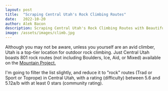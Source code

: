 ```yaml
---
layout: post
title:  "Scraping Central Utah's Rock Climbing Routes"
date:   2022-10-20
author: Alek Bacon
description: Scraping Central Utah's Rock Climbing Routes with Beautiful Soup
image: /assets/images/climb.jpg
---
```


Although you may not be aware, unless you yourself are an avid climber, Utah is a top-tier location for outdoor rock climbing. Just Central Utah boasts 801 rock routes (not including Boulders, Ice, Aid, or Mixed) available on the [Mountain Project.](https://www.mountainproject.com/)<br>

I'm going to filter the list slightly, and reduce it to "rock" routes (Trad or Sport or Toprope) in Central Utah, with a rating (difficulty) between 5.6 and 5.12a/b with at least 0 stars (community rating).


